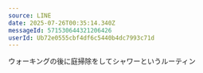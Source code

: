 ```yaml
---
source: LINE
date: 2025-07-26T00:35:14.340Z
messageId: 571530644321206426
userId: Ub72e0555cbf4df6c5440b4dc7993c71d
---
```


ウォーキングの後に庭掃除をしてシャワーというルーティン
